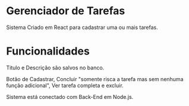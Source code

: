 # Gerenciador de Tarefas
Sistema Criado em React para cadastrar uma ou mais tarefas.

# Funcionalidades
Titulo e Descrição são salvos no banco.

Botão de Cadastrar, Concluir "somente risca a tarefa mas sem nenhuma função adicional", Ver tarefa completa e excluir.

Sistema está conectado com Back-End em Node.js.